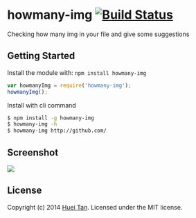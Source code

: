 # howmany-img [![Build Status](https://secure.travis-ci.org/huei90/howmany-img.png?branch=master)](http://travis-ci.org/huei90/howmany-img)

Checking how many img in your file and give some suggestions

## Getting Started
Install the module with: `npm install howmany-img`

```javascript
var howmanyImg = require('howmany-img');
howmanyImg();
```

Install with cli command

```bash
$ npm install -g howmany-img
$ howmany-img -h
$ howmany-img http://github.com/
```

## Screenshot
![](https://cloud.githubusercontent.com/assets/2560096/2911443/46b60554-d65c-11e3-8264-25c550b71948.png)

## License
Copyright (c) 2014 [Huei Tan](https://github.com/huei90). Licensed under the MIT license.

